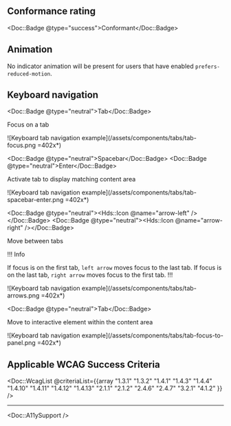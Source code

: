 ## Conformance rating

<Doc::Badge @type="success">Conformant</Doc::Badge>

## Animation

No indicator animation will be present for users that have enabled `prefers-reduced-motion`.

## Keyboard navigation

<Doc::Badge @type="neutral">Tab</Doc::Badge>

Focus on a tab

![Keyboard tab navigation example](/assets/components/tabs/tab-focus.png =402x*)

<Doc::Badge @type="neutral">Spacebar</Doc::Badge>
<Doc::Badge @type="neutral">Enter</Doc::Badge>

Activate tab to display matching content area

![Keyboard tab navigation example](/assets/components/tabs/tab-spacebar-enter.png =402x*)

<Doc::Badge @type="neutral"><Hds::Icon @name="arrow-left" /></Doc::Badge>
<Doc::Badge @type="neutral"><Hds::Icon @name="arrow-right" /></Doc::Badge>

Move between tabs

!!! Info

If focus is on the first tab, `left arrow` moves focus to the last tab. If focus is on the last tab, `right arrow` moves focus to the first tab.
!!!

![Keyboard tab navigation example](/assets/components/tabs/tab-arrows.png =402x*)

<Doc::Badge @type="neutral">Tab</Doc::Badge>

Move to interactive element within the content area

![Keyboard tab navigation example](/assets/components/tabs/tab-focus-to-panel.png =402x*)

## Applicable WCAG Success Criteria

<Doc::WcagList @criteriaList={{array "1.3.1" "1.3.2" "1.4.1" "1.4.3" "1.4.4" "1.4.10" "1.4.11" "1.4.12" "1.4.13" "2.1.1" "2.1.2" "2.4.6" "2.4.7" "3.2.1" "4.1.2" }} />

---

<Doc::A11ySupport />
